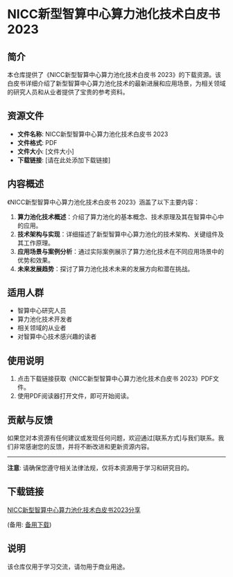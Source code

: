 # NICC新型智算中心算力池化技术白皮书 2023

## 简介

本仓库提供了《NICC新型智算中心算力池化技术白皮书 2023》的下载资源。该白皮书详细介绍了新型智算中心算力池化技术的最新进展和应用场景，为相关领域的研究人员和从业者提供了宝贵的参考资料。

## 资源文件

- **文件名称**: NICC新型智算中心算力池化技术白皮书 2023
- **文件格式**: PDF
- **文件大小**: [文件大小]
- **下载链接**: [请在此处添加下载链接]

## 内容概述

《NICC新型智算中心算力池化技术白皮书 2023》涵盖了以下主要内容：

1. **算力池化技术概述**：介绍了算力池化的基本概念、技术原理及其在智算中心中的应用。
2. **技术架构与实现**：详细描述了新型智算中心算力池化的技术架构、关键组件及其工作原理。
3. **应用场景与案例分析**：通过实际案例展示了算力池化技术在不同应用场景中的优势和效果。
4. **未来发展趋势**：探讨了算力池化技术未来的发展方向和潜在挑战。

## 适用人群

- 智算中心研究人员
- 算力池化技术开发者
- 相关领域的从业者
- 对智算中心技术感兴趣的读者

## 使用说明

1. 点击下载链接获取《NICC新型智算中心算力池化技术白皮书 2023》PDF文件。
2. 使用PDF阅读器打开文件，即可开始阅读。

## 贡献与反馈

如果您对本资源有任何建议或发现任何问题，欢迎通过[联系方式]与我们联系。我们非常感谢您的反馈，并将不断改进和更新资源内容。

---

**注意**: 请确保您遵守相关法律法规，仅将本资源用于学习和研究目的。

## 下载链接
[NICC新型智算中心算力池化技术白皮书2023分享](https://pan.quark.cn/s/28c1049d0678) 

(备用: [备用下载](https://pan.baidu.com/s/1Ef5dYNRM9BdNLPMBpaGnDA?pwd=1234))

## 说明

该仓库仅用于学习交流，请勿用于商业用途。
